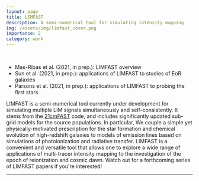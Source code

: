 ```yaml
---
layout: page
title: LIMFAST
description: A semi-numerical tool for simulating intensity mapping
img: /assets/img/limfast_cover.png
importance: 2
category: work
---
```


<div class="row justify-content-sm-center">
    <div class="col-sm-6 mt-4 mt-md-0">
        <img class="img-fluid rounded z-depth-1" src="{{ '/assets/img/limfast_pic0.png' | relative_url }}" alt="" title="effects of feedback on 21cm signal"/>
    </div>
    <div class="col-sm-6 mt-4 mt-md-0">
        <img class="img-fluid rounded z-depth-1" src="{{ '/assets/img/limfast_pic1.png' | relative_url }}" alt="" title="effects of feedback on LIM signals"/>
    </div>
</div>

<br />

* Mas-Ribas et al. (2021, in prep.): LIMFAST overview
* Sun et al. (2021, in prep.): applications of LIMFAST to studies of EoR galaxies
* Parsons et al. (2021, in prep.): applications of LIMFAST to probing the first stars

LIMFAST is a semi-numerical tool currently under development for simulating multiple LIM signals simultaneously and self-consistently. It stems from the <a href="https://academic.oup.com/mnras/article/411/2/955/1273635">21cmFAST</a> code, and includes significantly updated sub-grid models for the source populations. In particular, We couple a simple yet physically-motivated prescription for the star formation and chemical evolution of high-redshift galaxies to models of emission lines based on simulations of photoionization and radiative transfer. LIMFAST is a convenient and versatile tool that allows one to explore a wide range of applications of multi-tracer intensity mapping to the investigation of the epoch of reionization and cosmic dawn. Watch out for a forthcoming series of LIMFAST papers if you're interested! 

---
